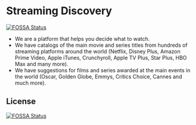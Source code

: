 # Streaming Discovery
[![FOSSA Status](https://app.fossa.com/api/projects/git%2Bgithub.com%2Fdrma-tech%2FSD.svg?type=shield)](https://app.fossa.com/projects/git%2Bgithub.com%2Fdrma-tech%2FSD?ref=badge_shield)


- We are a platform that helps you decide what to watch.
- We have catalogs of the main movie and series titles from hundreds of streaming platforms around the world (Netflix, Disney Plus, Amazon Prime Video, Apple iTunes, Crunchyroll, Apple TV Plus, Star Plus, HBO Max and many more).
- We have suggestions for films and series awarded at the main events in the world (Oscar, Golden Globe, Emmys, Critics Choice, Cannes and much more).


## License
[![FOSSA Status](https://app.fossa.com/api/projects/git%2Bgithub.com%2Fdrma-tech%2FSD.svg?type=large)](https://app.fossa.com/projects/git%2Bgithub.com%2Fdrma-tech%2FSD?ref=badge_large)
